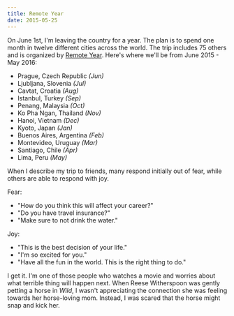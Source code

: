 ```yaml
---
title: Remote Year
date: 2015-05-25
---
```


On June 1st, I'm leaving the country for a year. The plan is to spend one month in twelve different cities across the world. The trip includes 75 others and is organized by [Remote Year](http://remoteyear.com). Here's where we'll be from June 2015 - May 2016:

* Prague, Czech Republic *(Jun)*
* Ljubljana, Slovenia *(Jul)*
* Cavtat, Croatia *(Aug)*
* Istanbul, Turkey *(Sep)*
* Penang, Malaysia *(Oct)*
* Ko Pha Ngan, Thailand *(Nov)*
* Hanoi, Vietnam *(Dec)*
* Kyoto, Japan *(Jan)*
* Buenos Aires, Argentina *(Feb)*
* Montevideo, Uruguay *(Mar)*
* Santiago, Chile *(Apr)*
* Lima, Peru *(May)*

When I describe my trip to friends, many respond initially out of fear, while others are able to respond with joy.

Fear:

* "How do you think this will affect your career?"
* "Do you have travel insurance?"
* "Make sure to not drink the water."

Joy:

* "This is the best decision of your life."
* "I'm so excited for you."
* "Have all the fun in the world. This is the right thing to do."

I get it. I'm one of those people who watches a movie and worries about what terrible thing will happen next. When Reese Witherspoon was gently petting a horse in *Wild*, I wasn't appreciating the connection she was feeling towards her horse-loving mom. Instead, I was scared that the horse might snap and kick her.
